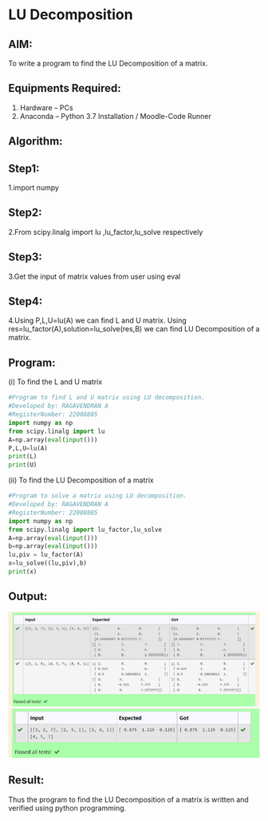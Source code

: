 # LU Decomposition 

## AIM:
To write a program to find the LU Decomposition of a matrix.

## Equipments Required:
1. Hardware – PCs
2. Anaconda – Python 3.7 Installation / Moodle-Code Runner

## Algorithm:
## Step1:
1.import numpy
## Step2:
2.From scipy.linalg import lu ,lu_factor,lu_solve respectively
## Step3:
3.Get the input of matrix values from user using eval
## Step4: 
4.Using P,L,U=lu(A) we can find L and U matrix. Using res=lu_factor(A),solution=lu_solve(res,B) we can find LU Decomposition of a matrix. 

## Program:
(i) To find the L and U matrix

```python
#Program to find L and U matrix using LU decomposition.
#Developed by: RAGAVENDRAN A
#RegisterNumber: 22008885
import numpy as np
from scipy.linalg import lu
A=np.array(eval(input()))
P,L,U=lu(A)
print(L)
print(U)
```
(ii) To find the LU Decomposition of a matrix

```python
#Program to solve a matrix using LU decomposition.
#Developed by: RAGAVENDRAN A
#RegisterNumber: 22008885
import numpy as np
from scipy.linalg import lu_factor,lu_solve
A=np.array(eval(input()))
b=np.array(eval(input()))
lu,piv = lu_factor(A)
x=lu_solve((lu,piv),b)
print(x)
```

## Output:
![lu decomposition](/output3.png)
![lu decomposition](/output4.png)


## Result:
Thus the program to find the LU Decomposition of a matrix is written and verified using python programming.

